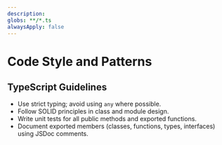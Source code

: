 ```yaml
---
description:
globs: **/*.ts
alwaysApply: false
---
```

# Code Style and Patterns

## TypeScript Guidelines

*   Use strict typing; avoid using `any` where possible.
*   Follow SOLID principles in class and module design.
*   Write unit tests for all public methods and exported functions.
*   Document exported members (classes, functions, types, interfaces) using JSDoc comments.
